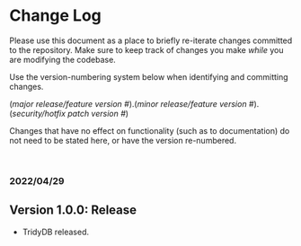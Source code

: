 # Change Log

Please use this document as a place to briefly re-iterate changes committed to the repository. Make sure to keep track of changes you make *while* you are modifying the codebase.

Use the version-numbering system below when identifying and committing changes.

(*major release/feature version #*).(*minor release/feature version #*).(*security/hotfix patch version #*)

Changes that have no effect on functionality (such as to documentation) do not need to be stated here, or have the version re-numbered.

<br>

### 2022/04/29
##  Version 1.0.0: Release

* TridyDB released.